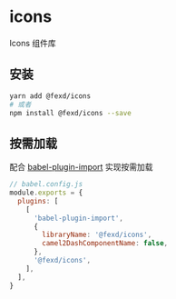 # icons

Icons 组件库

## 安装

```bash
yarn add @fexd/icons
# 或者
npm install @fexd/icons --save
```

## 按需加载

配合 [babel-plugin-import](https://github.com/ant-design/babel-plugin-import) 实现按需加载

```js
// babel.config.js
module.exports = {
  plugins: [
    [
      'babel-plugin-import',
      {
        libraryName: '@fexd/icons',
        camel2DashComponentName: false,
      },
      '@fexd/icons',
    ],
  ],
}
```
